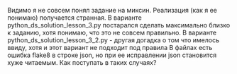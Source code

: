 Видимо я не совсем понял задание на миксин.
Реализация (как я ее понимаю) получается странная.
В варианте python_ds_solution_lesson_3.py постарался сделать максимально близко к заданию, хотя понимаю, что это не совсем правильно.
В варианте python_ds_solution_lesson_3_2.py - другая догадка о том что имелось ввиду, хотя и этот вариант не подходит под правила
В файлах есть ошибка flake8 в строке json, но при ее исправлении json становится хуже читаемым. Как поступать в таких случаях?